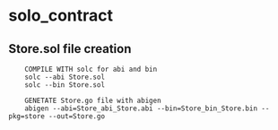 # solo_contract

## Store.sol file creation 
```
    COMPILE WITH solc for abi and bin
    solc --abi Store.sol
    solc --bin Store.sol
    
    GENETATE Store.go file with abigen
    abigen --abi=Store_abi_Store.abi --bin=Store_bin_Store.bin --pkg=store --out=Store.go
```
